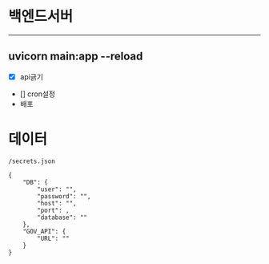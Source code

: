 # 백엔드서버
---
uvicorn main:app --reload
---
- [x] api긁기 
- [] cron설정 
- 배포


# 데이터
`/secrets.json`
``` 
{
    "DB": {
        "user": "",
        "password": "",
        "host": "",
        "port": ,
        "database": ""
    },
    "GOV_API": {
        "URL": ""
    }
}
```

